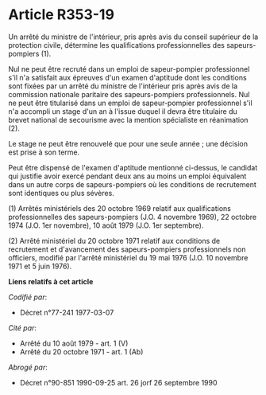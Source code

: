 # Article R353-19

Un arrêté du ministre de l'intérieur, pris après avis du conseil supérieur de la protection civile, détermine les
qualifications professionnelles des sapeurs-pompiers (1).

Nul ne peut être recruté dans un emploi de sapeur-pompier professionnel s'il n'a satisfait aux épreuves d'un examen
d'aptitude dont les conditions sont fixées par un arrêté du ministre de l'intérieur pris après avis de la commission
nationale paritaire des sapeurs-pompiers professionnels. Nul ne peut être titularisé dans un emploi de sapeur-pompier
professionnel s'il n'a accompli un stage d'un an à l'issue duquel il devra être titulaire du brevet national de secourisme
avec la mention spécialiste en réanimation (2).

Le stage ne peut être renouvelé que pour une seule année ; une décision est prise à son terme.

Peut être dispensé de l'examen d'aptitude mentionné ci-dessus, le candidat qui justifie avoir exercé pendant deux ans au
moins un emploi équivalent dans un autre corps de sapeurs-pompiers où les conditions de recrutement sont identiques ou plus
sévères.

(1) Arrêtés ministériels des 20 octobre 1969 relatif aux qualifications professionnelles des sapeurs-pompiers (J.O. 4
novembre 1969), 22 octobre 1974 (J.O. 1er novembre), 10 août 1979 (J.O. 1er septembre).

(2) Arrêté ministériel du 20 octobre 1971 relatif aux conditions de recrutement et d'avancement des sapeurs-pompiers
professionnels non officiers, modifié par l'arrêté ministériel du 19 mai 1976 (J.O. 10 novembre 1971 et 5 juin 1976).

**Liens relatifs à cet article**

_Codifié par_:

  - Décret n°77-241 1977-03-07

_Cité par_:

  - Arrêté du 10 août 1979 - art. 1 (V)
  - Arrêté du 20 octobre 1971 - art. 1 (Ab)

_Abrogé par_:

  - Décret n°90-851 1990-09-25 art. 26 jorf 26 septembre 1990
